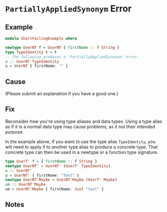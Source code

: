 # `PartiallyAppliedSynonym` Error

## Example

```purescript
module ShortFailingExample where

newtype UserNT f = UserNT { firstName :: f String }
type TypeIdentity t = t
-- The following produces a `PartiallyAppliedSynonym` error.
u :: UserNT TypeIdentity
u = UserNT { firstName: "" }
```

## Cause

(Please submit an explanation if you have a good one.)

## Fix

Reconsider how you're using type aliases and data types. Using a type alias as if it is a normal data type may cause problems, as it not their intended purpose.

In the example above, if you want to use the type alias `TypeIdentity`, you will need to apply it to another type alias to produce a concrete type. That concrete type can then be used in a newtype or a function type signature.

```purescript
type UserT' f = { firstName :: f String }
newtype UserNT' = UserNT' (UserT' TypeIdentity)
u :: UserNT'
u = UserNT' { firstName: "test" }
newtype UserNT'Maybe = UserNT'Maybe (UserT' Maybe)
um :: UserNT'Maybe
um = UserNT'Maybe { firstName: Just "test" }
```

## Notes
